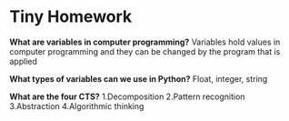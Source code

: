 # Tiny Homework
**What are variables in computer programming?**
Variables hold values in computer programming and they can be changed by the program that is applied

**What types of variables can we use in Python?**
Float, integer, string

**What are the four CTS?**
1.Decomposition
 2.Pattern recognition
 3.Abstraction
 4.Algorithmic thinking

